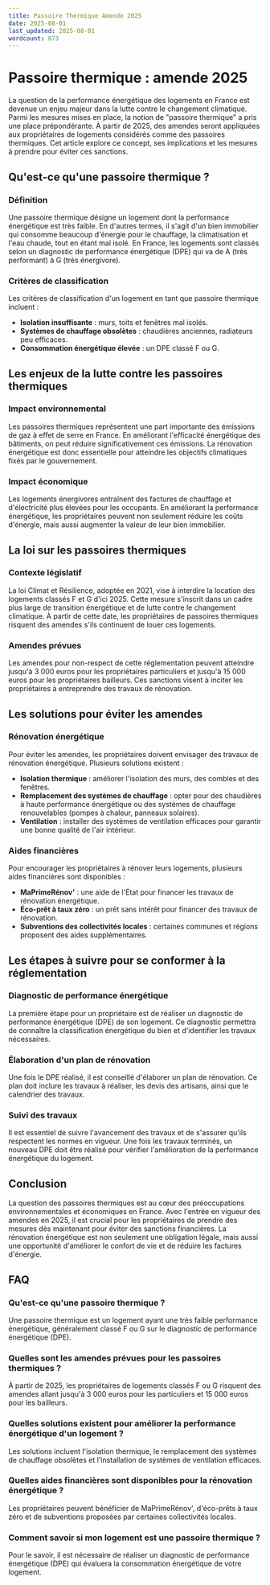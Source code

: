 ```yaml
---
title: Passoire Thermique Amende 2025
date: 2025-08-01
last_updated: 2025-08-01
wordcount: 873
---
```


# Passoire thermique : amende 2025

La question de la performance énergétique des logements en France est devenue un enjeu majeur dans la lutte contre le changement climatique. Parmi les mesures mises en place, la notion de "passoire thermique" a pris une place prépondérante. À partir de 2025, des amendes seront appliquées aux propriétaires de logements considérés comme des passoires thermiques. Cet article explore ce concept, ses implications et les mesures à prendre pour éviter ces sanctions.

## Qu'est-ce qu'une passoire thermique ?

### Définition

Une passoire thermique désigne un logement dont la performance énergétique est très faible. En d'autres termes, il s'agit d'un bien immobilier qui consomme beaucoup d'énergie pour le chauffage, la climatisation et l'eau chaude, tout en étant mal isolé. En France, les logements sont classés selon un diagnostic de performance énergétique (DPE) qui va de A (très performant) à G (très énergivore).

### Critères de classification

Les critères de classification d'un logement en tant que passoire thermique incluent :

- **Isolation insuffisante** : murs, toits et fenêtres mal isolés.
- **Systèmes de chauffage obsolètes** : chaudières anciennes, radiateurs peu efficaces.
- **Consommation énergétique élevée** : un DPE classé F ou G.

## Les enjeux de la lutte contre les passoires thermiques

### Impact environnemental

Les passoires thermiques représentent une part importante des émissions de gaz à effet de serre en France. En améliorant l'efficacité énergétique des bâtiments, on peut réduire significativement ces émissions. La rénovation énergétique est donc essentielle pour atteindre les objectifs climatiques fixés par le gouvernement.

### Impact économique

Les logements énergivores entraînent des factures de chauffage et d'électricité plus élevées pour les occupants. En améliorant la performance énergétique, les propriétaires peuvent non seulement réduire les coûts d'énergie, mais aussi augmenter la valeur de leur bien immobilier.

## La loi sur les passoires thermiques

### Contexte législatif

La loi Climat et Résilience, adoptée en 2021, vise à interdire la location des logements classés F et G d'ici 2025. Cette mesure s'inscrit dans un cadre plus large de transition énergétique et de lutte contre le changement climatique. À partir de cette date, les propriétaires de passoires thermiques risquent des amendes s'ils continuent de louer ces logements.

### Amendes prévues

Les amendes pour non-respect de cette réglementation peuvent atteindre jusqu'à 3 000 euros pour les propriétaires particuliers et jusqu'à 15 000 euros pour les propriétaires bailleurs. Ces sanctions visent à inciter les propriétaires à entreprendre des travaux de rénovation.

## Les solutions pour éviter les amendes

### Rénovation énergétique

Pour éviter les amendes, les propriétaires doivent envisager des travaux de rénovation énergétique. Plusieurs solutions existent :

- **Isolation thermique** : améliorer l'isolation des murs, des combles et des fenêtres.
- **Remplacement des systèmes de chauffage** : opter pour des chaudières à haute performance énergétique ou des systèmes de chauffage renouvelables (pompes à chaleur, panneaux solaires).
- **Ventilation** : installer des systèmes de ventilation efficaces pour garantir une bonne qualité de l'air intérieur.

### Aides financières

Pour encourager les propriétaires à rénover leurs logements, plusieurs aides financières sont disponibles :

- **MaPrimeRénov'** : une aide de l'État pour financer les travaux de rénovation énergétique.
- **Éco-prêt à taux zéro** : un prêt sans intérêt pour financer des travaux de rénovation.
- **Subventions des collectivités locales** : certaines communes et régions proposent des aides supplémentaires.

## Les étapes à suivre pour se conformer à la réglementation

### Diagnostic de performance énergétique

La première étape pour un propriétaire est de réaliser un diagnostic de performance énergétique (DPE) de son logement. Ce diagnostic permettra de connaître la classification énergétique du bien et d'identifier les travaux nécessaires.

### Élaboration d'un plan de rénovation

Une fois le DPE réalisé, il est conseillé d'élaborer un plan de rénovation. Ce plan doit inclure les travaux à réaliser, les devis des artisans, ainsi que le calendrier des travaux.

### Suivi des travaux

Il est essentiel de suivre l'avancement des travaux et de s'assurer qu'ils respectent les normes en vigueur. Une fois les travaux terminés, un nouveau DPE doit être réalisé pour vérifier l'amélioration de la performance énergétique du logement.

## Conclusion

La question des passoires thermiques est au cœur des préoccupations environnementales et économiques en France. Avec l'entrée en vigueur des amendes en 2025, il est crucial pour les propriétaires de prendre des mesures dès maintenant pour éviter des sanctions financières. La rénovation énergétique est non seulement une obligation légale, mais aussi une opportunité d'améliorer le confort de vie et de réduire les factures d'énergie.

## FAQ

### Qu'est-ce qu'une passoire thermique ?

Une passoire thermique est un logement ayant une très faible performance énergétique, généralement classé F ou G sur le diagnostic de performance énergétique (DPE).

### Quelles sont les amendes prévues pour les passoires thermiques ?

À partir de 2025, les propriétaires de logements classés F ou G risquent des amendes allant jusqu'à 3 000 euros pour les particuliers et 15 000 euros pour les bailleurs.

### Quelles solutions existent pour améliorer la performance énergétique d'un logement ?

Les solutions incluent l'isolation thermique, le remplacement des systèmes de chauffage obsolètes et l'installation de systèmes de ventilation efficaces.

### Quelles aides financières sont disponibles pour la rénovation énergétique ?

Les propriétaires peuvent bénéficier de MaPrimeRénov', d'éco-prêts à taux zéro et de subventions proposées par certaines collectivités locales.

### Comment savoir si mon logement est une passoire thermique ?

Pour le savoir, il est nécessaire de réaliser un diagnostic de performance énergétique (DPE) qui évaluera la consommation énergétique de votre logement.